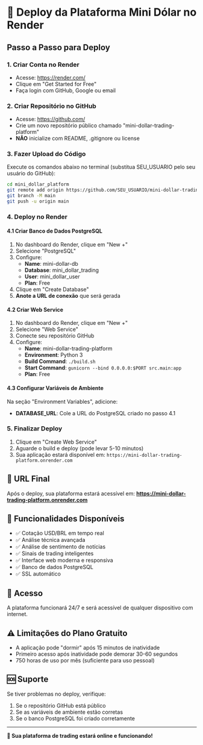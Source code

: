 # 🚀 Deploy da Plataforma Mini Dólar no Render

## Passo a Passo para Deploy

### 1. Criar Conta no Render
- Acesse: https://render.com/
- Clique em "Get Started for Free"
- Faça login com GitHub, Google ou email

### 2. Criar Repositório no GitHub
- Acesse: https://github.com/
- Crie um novo repositório público chamado "mini-dollar-trading-platform"
- **NÃO** inicialize com README, .gitignore ou license

### 3. Fazer Upload do Código
Execute os comandos abaixo no terminal (substitua SEU_USUARIO pelo seu usuário do GitHub):

```bash
cd mini_dollar_platform
git remote add origin https://github.com/SEU_USUARIO/mini-dollar-trading-platform.git
git branch -M main
git push -u origin main
```

### 4. Deploy no Render

#### 4.1 Criar Banco de Dados PostgreSQL
1. No dashboard do Render, clique em "New +"
2. Selecione "PostgreSQL"
3. Configure:
   - **Name**: mini-dollar-db
   - **Database**: mini_dollar_trading
   - **User**: mini_dollar_user
   - **Plan**: Free
4. Clique em "Create Database"
5. **Anote a URL de conexão** que será gerada

#### 4.2 Criar Web Service
1. No dashboard do Render, clique em "New +"
2. Selecione "Web Service"
3. Conecte seu repositório GitHub
4. Configure:
   - **Name**: mini-dollar-trading-platform
   - **Environment**: Python 3
   - **Build Command**: `./build.sh`
   - **Start Command**: `gunicorn --bind 0.0.0.0:$PORT src.main:app`
   - **Plan**: Free

#### 4.3 Configurar Variáveis de Ambiente
Na seção "Environment Variables", adicione:
- **DATABASE_URL**: Cole a URL do PostgreSQL criado no passo 4.1

### 5. Finalizar Deploy
1. Clique em "Create Web Service"
2. Aguarde o build e deploy (pode levar 5-10 minutos)
3. Sua aplicação estará disponível em: `https://mini-dollar-trading-platform.onrender.com`

## 🎯 URL Final
Após o deploy, sua plataforma estará acessível em:
**https://mini-dollar-trading-platform.onrender.com**

## 🔧 Funcionalidades Disponíveis
- ✅ Cotação USD/BRL em tempo real
- ✅ Análise técnica avançada
- ✅ Análise de sentimento de notícias
- ✅ Sinais de trading inteligentes
- ✅ Interface web moderna e responsiva
- ✅ Banco de dados PostgreSQL
- ✅ SSL automático

## 📱 Acesso
A plataforma funcionará 24/7 e será acessível de qualquer dispositivo com internet.

## ⚠️ Limitações do Plano Gratuito
- A aplicação pode "dormir" após 15 minutos de inatividade
- Primeiro acesso após inatividade pode demorar 30-60 segundos
- 750 horas de uso por mês (suficiente para uso pessoal)

## 🆘 Suporte
Se tiver problemas no deploy, verifique:
1. Se o repositório GitHub está público
2. Se as variáveis de ambiente estão corretas
3. Se o banco PostgreSQL foi criado corretamente

---

**🎉 Sua plataforma de trading estará online e funcionando!**

